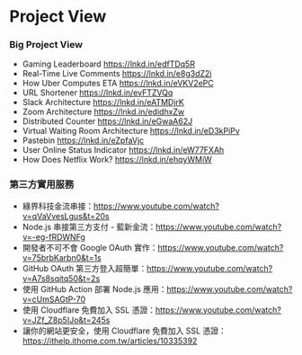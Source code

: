 # Project View

### Big Project View
- Gaming Leaderboard https://lnkd.in/edfTDq5R
- Real-Time Live Comments https://lnkd.in/e8g3dZ2i
- How Uber Computes ETA https://lnkd.in/eVKV2ePC
- URL Shortener https://lnkd.in/evFTZVQq
- Slack Architecture https://lnkd.in/eATMDjrK
- Zoom Architecture https://lnkd.in/edidhxZw
- Distributed Counter https://lnkd.in/eGwaA62J
- Virtual Waiting Room Architecture https://lnkd.in/eD3kPiPv
- Pastebin https://lnkd.in/eZpfaVjc
- User Online Status Indicator https://lnkd.in/eW77FXAh
- How Does Netflix Work? https://lnkd.in/ehqyWMiW


### 第三方實用服務
- 綠界科技金流串接：https://www.youtube.com/watch?v=qVaVvesLgus&t=20s
- Node.js 串接第三方支付 - 藍新金流：https://www.youtube.com/watch?v=-eg-fRDWNFg
- 開發者不可不會 Google OAuth 實作：https://www.youtube.com/watch?v=75brbKarbn0&t=1s
- GitHub OAuth 第三方登入超簡單：https://www.youtube.com/watch?v=A7s8sqitq50&t=2s
- 使用 GitHub Action 部署 Node.js 應用：https://www.youtube.com/watch?v=cUmSAGtP-70
- 使用 Cloudflare 免費加入 SSL 憑證：https://www.youtube.com/watch?v=JZf_Z8p5IJo&t=245s
- 讓你的網站更安全，使用 Cloudflare 免費加入 SSL 憑證：https://ithelp.ithome.com.tw/articles/10335392
    